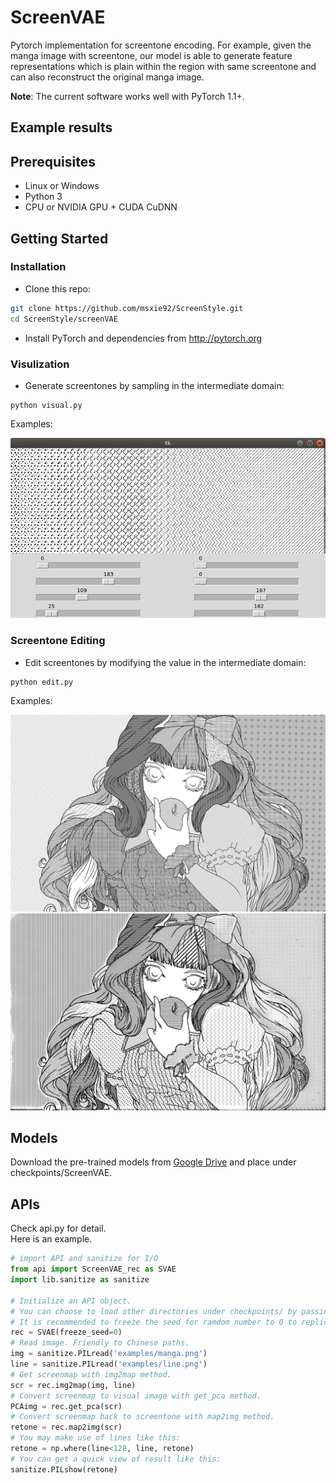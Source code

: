 # ScreenVAE

Pytorch implementation for screentone encoding. 
For example, given the manga image with screentone, our model is able to generate feature representations which is plain within the region with same screentone and can also reconstruct the original manga image. 

**Note**: The current software works well with PyTorch 1.1+. 

## Example results


## Prerequisites
- Linux or Windows
- Python 3
- CPU or NVIDIA GPU + CUDA CuDNN


## Getting Started ###
### Installation
- Clone this repo:
```bash
git clone https://github.com/msxie92/ScreenStyle.git
cd ScreenStyle/screenVAE
```
- Install PyTorch and dependencies from http://pytorch.org

### Visulization
- Generate screentones by sampling in the intermediate domain:
```
python visual.py 
```

Examples:

![visual](examples/visual.png)

### Screentone Editing
- Edit screentones by modifying the value in the intermediate domain:
```
python edit.py 
```

Examples:

![original](examples/manga.png)
![edited](examples/edited.png)

## Models
Download the pre-trained models from [Google Drive](https://drive.google.com/file/d/1OBxWHjijMwi9gfTOfDiFiHRZA_CXNSWr/view?usp=sharing) and place under checkpoints/ScreenVAE.

## APIs
Check api.py for detail.  
Here is an example.  
```python
# import API and sanitize for I/O
from api import ScreenVAE_rec as SVAE
import lib.sanitize as sanitize

# Initialize an API object.
# You can choose to load other directories under checkpoints/ by passing their name as argument.
# It is recommended to freeze the seed for ramdom number to 0 to replicate the performance in paper.
rec = SVAE(freeze_seed=0)
# Read image. Friendly to Chinese paths.
img = sanitize.PILread('examples/manga.png')
line = sanitize.PILread('examples/line.png')
# Get screenmap with img2map method.
scr = rec.img2map(img, line)
# Convert screenmap to visual image with get_pca method.
PCAimg = rec.get_pca(scr)
# Convert screenmap back to screentone with map2img method.
retone = rec.map2img(scr)
# You may make use of lines like this:
retone = np.where(line<128, line, retone)
# You can get a quick view of result like this:
sanitize.PILshow(retone)
```